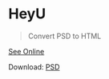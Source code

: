 # HeyU
> Convert PSD to HTML

[See Online](https://fncoder.github.io/heyu/)

Download: [PSD](https://symu.co/freebies/templates-4/heyu-psd-template/)
